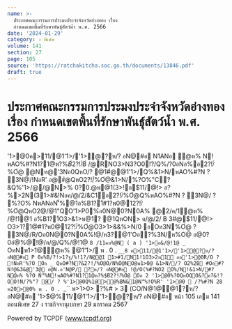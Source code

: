 ```yaml
---
name: >-
  ประกาศคณะกรรมการประมงประจำจังหวัดอ่างทอง เรื่อง
  กำหนดเขตพื้นที่รักษาพันธุ์สัตว์น้ำ พ.ศ. 2566
date: '2024-01-29'
category: ง พิเศษ
volume: 141
section: 27
page: 105
source: 'https://ratchakitcha.soc.go.th/documents/13846.pdf'
draft: true
---
```


# ประกาศคณะกรรมการประมงประจำจังหวัดอ่างทอง เรื่อง กำหนดเขตพื้นที่รักษาพันธุ์สัตว์น้ำ พ.ศ. 2566

'1>@0ค>11/@1'1>/'1>ํ@?ห/? อN@#อ N1ANอ ํ@ห% N!พAO%#?N1?1@พ?%$B์2?!/์%Oํ@ พ . 0 . 2566 P 0#?N#?N?&2?!/์%Oํ@&@พAO%#?NQ%?ห/? อN@#อN'็%Oห3N%Oํ@#?N/?ค/@/Nห/@>2/!Nอ@1&ํ@1B1?1@ NพANอQหON'็%Oห3N#?Nอ0CNอ@0?0 Oพ1N0@0พ?%$B์ /@RNO3>N3?O0!?/Q%/?0อNอ%อ2?!/์%Oํ@ @Nห@'3Nอ0QหO/? @1#ํ@@1'1>/Q%&1>N/พAO%#?N ? 3N@/!NอR' อ@#ํ@QหO2?!/์%Oํ@&1>N/%?O%"C?&Q%'1>/@/@N>% 0?0.@พ@1(3>!อ$11/@!> อ?%>2N(31>#&!Nอค/@/2/&C1์อ2?!/์%Oํ@Q%พAO%#?N ? 3N@/ ? %?O% NพANอN'็%@1อ%B1?1์#1?พ0@12?!/์%Oํ@QหO2@/@1"QO'1>P0%์อ0N@0?N0A% @2/ค/1ํ@ห% /@!1@1 อ%B1?1์O3>&1>ห@1? @1QหON> ค/@/2/ B 3#@$11/@!> O3>1?1@#1?พ0@12?!/์%Oํ@O3>1>&&%>N/0 อOห3N%Oํ@ ? 3N@/R/Oอ0N@0?N0A%!@/ห3?@1'Oอ?%3N/ห%O@ อ@0?0อํ@%@!@/ค/@/Q%/@!1@ `8 /11คห%@N ( a ) '1>อ&/@!1@ _` OหNพ1>1@ํ@ห% @1'1>/ พ . 0 . `__8 ค>11/@1'1>/'1>ํ@?ห/? อN@#อ P 0อ%B/?!>1?ฐ/%!1?/N@@1 1>#1/N1!1O3>2ห1์ ออ'1>@0R/O ? !NอR'%?O Oอ _ QหO#?N?&2?!/์%Oํ@O/N%Oํ@NO@พ1>0@ &1>N//? O2%2B #Oอ#?N!ํ@&3&@'3@ อํ@N.อ'N@P/ ?ห/? อN@#อ !@/O(%#?NO2 O%/N!&1>N/#?Nํ@ห% %?O N'็%N!พAO%#?N1?1@พ?%$B์2?!/์%Oํ@ Oอ 2 '1>@0%?OQหOQO&?ค?&!?OO!N/?%"? @/ ? %'1>@0Q%1@>@%BN&1@N'็%!O%R' '1>@0  /?%#?N 28 พ20>@0% พ . 0 . `_`` พ>1>0> ?%# > 3 (CO/N@1@@1?ห/? อN@#อ '1>$@%11/@1'1>/'1>ํ@?ห/? อN@#อ หน้า 105 เลม 141 ตอนพิเศษ 27 ง ราชกิจจานุเบกษา 29 มกราคม 2567

Powered by TCPDF (www.tcpdf.org)
